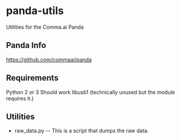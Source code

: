 # panda-utils
Utilities for the Comma.ai Panda

Panda Info
------
https://github.com/commaai/panda

Requirements
------
Python 2 or 3 Should work
libusb1 (technically unused but the module requires it.)

Utilities
------
- raw_data.py   -- This is a script that dumps the raw data.